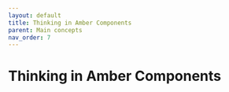 ```yaml
---
layout: default
title: Thinking in Amber Components
parent: Main concepts
nav_order: 7
---
```


# Thinking in Amber Components